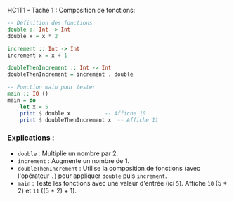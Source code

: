 HC1T1 - Tâche 1 : Composition de fonctions:

```haskell
-- Définition des fonctions
double :: Int -> Int
double x = x * 2

increment :: Int -> Int
increment x = x + 1

doubleThenIncrement :: Int -> Int
doubleThenIncrement = increment . double

-- Fonction main pour tester
main :: IO ()
main = do
    let x = 5
    print $ double x           -- Affiche 10
    print $ doubleThenIncrement x  -- Affiche 11
```

### Explications :
- `double` : Multiplie un nombre par 2.
- `increment` : Augmente un nombre de 1.
- `doubleThenIncrement` : Utilise la composition de fonctions (avec l'opérateur `.`) pour appliquer `double` puis `increment`.
- `main` : Teste les fonctions avec une valeur d'entrée (ici `5`). Affiche `10` (5 * 2) et `11` ((5 * 2) + 1).
